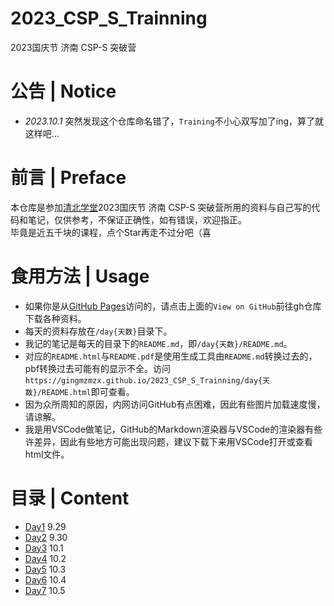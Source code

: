 # 2023_CSP_S_Trainning
2023国庆节 济南 CSP-S 突破营

# 公告 | Notice
- _2023.10.1_ 突然发现这个仓库命名错了，`Training`不小心双写加了ing，算了就这样吧...

# 前言 | Preface
本仓库是参加[清北学堂](https://noip.ac)2023国庆节 济南 CSP-S 突破营所用的资料与自己写的代码和笔记，仅供参考，不保证正确性，如有错误，欢迎指正。  
毕竟是近五千块的课程，点个Star再走不过分吧（喜

# 食用方法 | Usage
- 如果你是从[GitHub Pages](https://gingmzmzx.github.io/2023_CSP_S_Trainning/)访问的，请点击上面的`View on GitHub`前往gh仓库下载各种资料。
- 每天的资料存放在`/day{天数}`目录下。
- 我记的笔记是每天的目录下的`README.md`，即`/day{天数}/README.md`。
- 对应的`README.html`与`README.pdf`是使用生成工具由`README.md`转换过去的，pbf转换过去可能有的显示不全。访问`https://gingmzmzx.github.io/2023_CSP_S_Trainning/day{天数}/README.html`即可查看。
- 因为众所周知的原因，内网访问GitHub有点困难，因此有些图片加载速度慢，请谅解。
- 我是用VSCode做笔记，GitHub的Markdown渲染器与VSCode的渲染器有些许差异，因此有些地方可能出现问题，建议下载下来用VSCode打开或查看html文件。

# 目录 | Content
- [Day1](day1) 9.29
- [Day2](day2) 9.30
- [Day3](day3) 10.1
- [Day4](day4) 10.2
- [Day5](day5) 10.3
- [Day6](day6) 10.4
- [Day7](day7) 10.5
